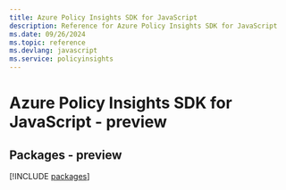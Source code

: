 ```yaml
---
title: Azure Policy Insights SDK for JavaScript
description: Reference for Azure Policy Insights SDK for JavaScript
ms.date: 09/26/2024
ms.topic: reference
ms.devlang: javascript
ms.service: policyinsights
---
```

# Azure Policy Insights SDK for JavaScript - preview
## Packages - preview
[!INCLUDE [packages](policy-insights-index.md)]